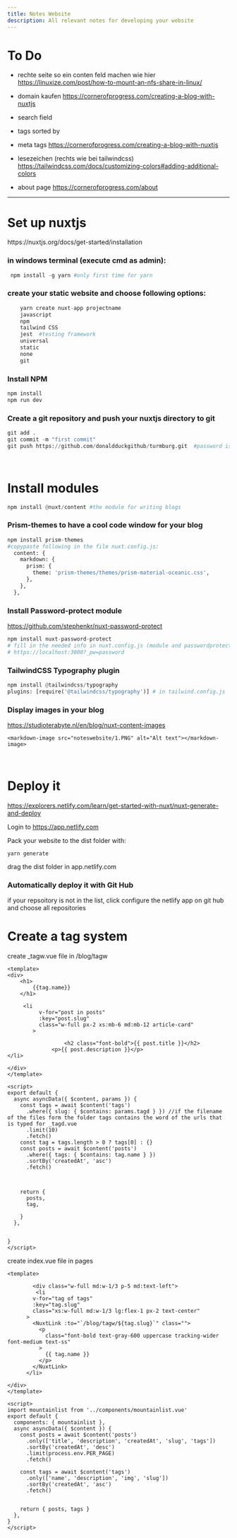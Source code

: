 ```yaml
---
title: Notes Website
description: All relevant notes for developing your website
---
```


# To Do
- rechte seite so ein conten feld machen wie hier https://linuxize.com/post/how-to-mount-an-nfs-share-in-linux/

- domain kaufen https://cornerofprogress.com/creating-a-blog-with-nuxtjs

- search field

- tags sorted by

- meta tags https://cornerofprogress.com/creating-a-blog-with-nuxtjs

- lesezeichen (rechts wie bei tailwindcss) https://tailwindcss.com/docs/customizing-colors#adding-additional-colors

- about page https://cornerofprogress.com/about
------------------

# Set up nuxtjs 

<p> https://nuxtjs.org/docs/get-started/installation

### in windows terminal (execute cmd as admin):

```python
 npm install -g yarn #only first time for yarn 
```



### create your static website and choose following options:
```python
    yarn create nuxt-app projectname
    javascript
    npm
    tailwind CSS
    jest  #testing framework
    universal
    static 
    none
    git
```

### Install  NPM
```python
npm install
npm run dev
```

### Create a git repository and push your nuxtjs directory to git
```python
git add .
git commit -m "first commit"
git push https://github.com/donaldduckgithub/turmburg.git  #password is the access token (in notes)

```
</br>

# Install modules
```python
npm install @nuxt/content #the module for writing blogs
```

### Prism-themes to have a cool code window for your blog
```python
npm install prism-themes
#copypaste following in the file nuxt.config.js:
  content: {
    markdown: {
      prism: {
        theme: 'prism-themes/themes/prism-material-oceanic.css',
      },
    },
  },
```

### Install Password-protect module
https://github.com/stephenkr/nuxt-password-protect
```python
npm install nuxt-password-protect
# fill in the needed info in nuxt.config.js (module and passwordprotect:)
# https://localhost:3000?_pw=password
```
### TailwindCSS Typography plugin
```python
npm install @tailwindcss/typography
plugins: [require('@tailwindcss/typography')] # in tailwind.config.js
```


### Display images in your blog
https://studioterabyte.nl/en/blog/nuxt-content-images
```copy the file MarkdownImage.vue
<markdown-image src="noteswebsite/1.PNG" alt="Alt text"></markdown-image>
```

</br>

# Deploy it
https://explorers.netlify.com/learn/get-started-with-nuxt/nuxt-generate-and-deploy

Login to  https://app.netlify.com

Pack your website to the dist folder with:
```
yarn generate
```
drag the dist folder in app.netlify.com
<markdown-image src="noteswebsite/1.PNG" alt="Alt text"></markdown-image>


### Automatically deploy it with Git Hub
<markdown-image src="noteswebsite/2.PNG" alt="Alt text"></markdown-image>
<markdown-image src="noteswebsite/3.PNG" alt="Alt text"></markdown-image>

if your repsoitory is not in the list, click configure the netlify app on git hub and choose all repositories

<markdown-image src="noteswebsite/4.PNG" alt="Alt text"></markdown-image>
<markdown-image src="noteswebsite/5.PNG" alt="Alt text"></markdown-image>
<markdown-image src="noteswebsite/6.PNG" alt="Alt text"></markdown-image>

# Create a tag system

<p> create _tagw.vue file in /blog/tagw

```vue
<template>
<div>
    <h1>
        {{tag.name}}
    </h1>

     <li
          v-for="post in posts"
          :key="post.slug"
          class="w-full px-2 xs:mb-6 md:mb-12 article-card"
        >

                  <h2 class="font-bold">{{ post.title }}</h2>
              <p>{{ post.description }}</p>
</li>

</div>
</template>

<script>
export default {
  async asyncData({ $content, params }) {
    const tags = await $content('tags')
      .where({ slug: { $contains: params.tagd } }) //if the filename of the files form the folder tags contains the word of the urls that is typed for _tagd.vue
      .limit(10)
      .fetch()
    const tag = tags.length > 0 ? tags[0] : {}
    const posts = await $content('posts')
      .where({ tags: { $contains: tag.name } })
      .sortBy('createdAt', 'asc')
      .fetch()



    return {
      posts,
      tag,
      
    }
  },
  
  
}
</script>
```

create index.vue file in pages
```vue
<template>

        <div class="w-full md:w-1/3 p-5 md:text-left">
         <li
        v-for="tag of tags"
        :key="tag.slug"
        class="xs:w-full md:w-1/3 lg:flex-1 px-2 text-center"
      >
        <NuxtLink :to="`/blog/tagw/${tag.slug}`" class="">
          <p
            class="font-bold text-gray-600 uppercase tracking-wider font-medium text-ss"
          >
            {{ tag.name }}
          </p>
        </NuxtLink>
      </li>

</div>
</template>

<script>
import mountainlist from '../components/mountainlist.vue'
export default {
  components: { mountainlist },
  async asyncData({ $content }) {
    const posts = await $content('posts')
      .only(['title', 'description', 'createdAt', 'slug', 'tags'])
      .sortBy('createdAt', 'desc')
      .limit(process.env.PER_PAGE)
      .fetch()

    const tags = await $content('tags')
      .only(['name', 'description', 'img', 'slug'])
      .sortBy('createdAt', 'asc')
      .fetch()


    return { posts, tags }
  },
}
</script>
```


```

```